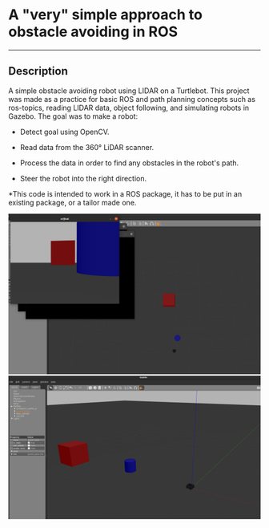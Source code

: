 # A "very" simple approach to obstacle avoiding in ROS

---

## Description

A simple obstacle avoiding robot using LIDAR on a Turtlebot. This project was made as a practice for basic ROS and path planning concepts such as ros-topics, reading LIDAR data, object following, and simulating robots in Gazebo.
The goal was to make a robot:

- Detect goal using OpenCV.

- Read data from the 360° LiDAR scanner.

- Process the data in order to find any obstacles in the robot's path.

- Steer the robot into the right direction.

\*This code is intended to work in a ROS package, it has to be put in an existing package, or a tailor made one.

<img src="images/screenshot_1.png">
<img src="images/screenshot_2.png">
